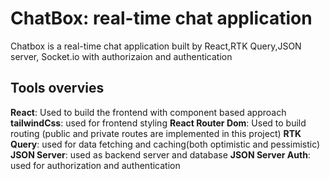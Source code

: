 # ChatBox: real-time chat application

Chatbox is a real-time chat application built by React,RTK Query,JSON server, Socket.io with authorizaion and authentication

## Tools overvies

**React**: Used to build the frontend with component based approach
**tailwindCss**: used for frontend styling
**React Router Dom**: Used to build routing (public and private routes are implemented in this project)
**RTK Query**: used for data fetching and caching(both optimistic and pessimistic)
**JSON Server**: used as backend server and database
**JSON Server Auth**: used for authorization and authentication
